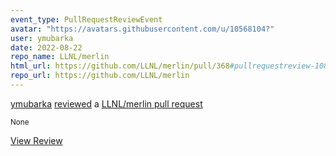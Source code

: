 ```yaml
---
event_type: PullRequestReviewEvent
avatar: "https://avatars.githubusercontent.com/u/10568104?"
user: ymubarka
date: 2022-08-22
repo_name: LLNL/merlin
html_url: https://github.com/LLNL/merlin/pull/368#pullrequestreview-1080998981
repo_url: https://github.com/LLNL/merlin
---
```


<a href='https://github.com/ymubarka' target='_blank'>ymubarka</a> <a href='https://github.com/LLNL/merlin/pull/368#pullrequestreview-1080998981' target='_blank'>reviewed</a> a <a href='https://github.com/LLNL/merlin/pull/368' target='_blank'>LLNL/merlin pull request</a>

<small>None</small>

<a href='https://github.com/LLNL/merlin/pull/368#pullrequestreview-1080998981' target='_blank'>View Review</a>
